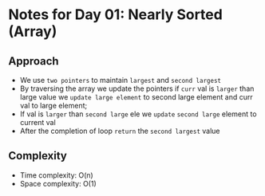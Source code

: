 # Notes for Day 01: Nearly Sorted (Array)

## Approach

- We use `two pointers` to maintain `largest` and `second largest`
- By traversing the array we update the pointers if `curr` val is `larger` than large value we `update large element` to second large element and curr val to large element;
- If val is `larger` than `second large` ele we `update` `second large` element to current val
- After the completion of loop `return` the `second largest` value

## Complexity

- Time complexity: O(n)
- Space complexity: O(1)
